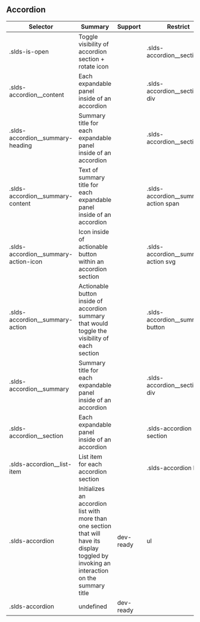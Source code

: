 

## Accordion

| Selector | Summary | Support | Restrict | Variant | Modifier |
|-------|-------|-------|-------|-------|-------|
| .slds-is-open | Toggle visibility of accordion section + rotate icon |   | .slds-accordion__section |   | true |
| .slds-accordion__content | Each expandable panel inside of an accordion |   | .slds-accordion__section div |   |   |
| .slds-accordion__summary-heading | Summary title for each expandable panel inside of an accordion |   | .slds-accordion__section h2 |   |   |
| .slds-accordion__summary-content | Text of summary title for each expandable panel inside of an accordion |   | .slds-accordion__summary-action span |   |   |
| .slds-accordion__summary-action-icon | Icon inside of actionable button within an accordion section |   | .slds-accordion__summary-action svg |   |   |
| .slds-accordion__summary-action | Actionable button inside of accordion summary that would toggle the visibility of each section |   | .slds-accordion__summary button |   |   |
| .slds-accordion__summary | Summary title for each expandable panel inside of an accordion |   | .slds-accordion__section div |   |   |
| .slds-accordion__section | Each expandable panel inside of an accordion |   | .slds-accordion section |   |   |
| .slds-accordion__list-item | List item for each accordion section |   | .slds-accordion li |   |   |
| .slds-accordion | Initializes an accordion list with more than one section that will have its display toggled by invoking an interaction on the summary title | dev-ready | ul | true |   |
| .slds-accordion | undefined | dev-ready |   |   |   |